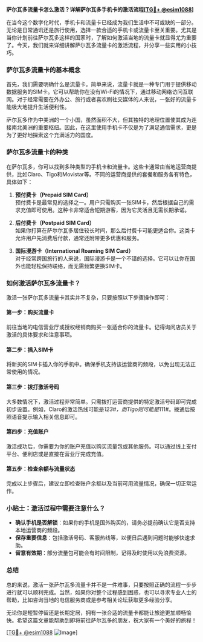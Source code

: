 **萨尔瓦多流量卡怎么激活？详解萨尔瓦多手机卡的激活流程[[TG💪+ @esim1088](https://t.me/s/esim1088)]**

在当今这个数字化时代，手机卡和流量卡已经成为我们生活中不可或缺的一部分。无论是日常通讯还是旅行使用，选择一款合适的手机卡或流量卡至关重要。尤其是当你计划前往萨尔瓦多这样的国家时，了解如何激活当地的流量卡就显得尤为重要了。今天，我们就来详细讲解萨尔瓦多流量卡的激活流程，并分享一些实用的小技巧。

### 萨尔瓦多流量卡的基本概念

首先，我们需要明确什么是流量卡。简单来说，流量卡就是一种专门用于提供移动数据服务的SIM卡。它可以帮助你在没有Wi-Fi的情况下，通过移动网络访问互联网。对于经常需要在外办公、旅行或者喜欢刷社交媒体的人来说，一张好的流量卡能极大地提升生活便利性。

萨尔瓦多作为中美洲的一个小国，虽然面积不大，但其独特的地理位置使其成为连接南北美洲的重要枢纽。因此，在这里使用手机卡不仅是为了满足通信需求，更是为了更好地探索这个充满活力的国度。

### 萨尔瓦多流量卡的种类

在萨尔瓦多，你可以找到多种类型的手机卡和流量卡。这些卡通常由当地运营商提供，比如Claro、Tigo和Movistar等。不同的运营商提供的套餐和服务各有特色，具体如下：

1. **预付费卡（Prepaid SIM Card）**  
   预付费卡是最常见的选择之一。用户只需购买一张SIM卡，然后根据自己的需求充值即可使用。这种卡非常适合短期游客，因为它灵活且无需长期承诺。

2. **后付费卡（Postpaid SIM Card）**  
   如果你打算在萨尔尔瓦多居住较长时间，那么后付费卡可能更适合你。这类卡允许用户先消费后付款，通常还附带更多优惠和服务。

3. **国际漫游卡（International Roaming SIM Card）**  
   对于经常跨国旅行的人来说，国际漫游卡是一个不错的选择。它可以让你在国外也能轻松保持联络，而无需频繁更换SIM卡。

### 如何激活萨尔瓦多流量卡？

激活一张萨尔瓦多流量卡其实并不复杂，只要按照以下步骤操作即可：

#### 第一步：购买流量卡
前往当地的电信营业厅或授权经销商购买一张适合你的流量卡。记得询问店员关于激活的具体要求和注意事项。

#### 第二步：插入SIM卡
将新买的SIM卡插入你的手机中。确保手机支持该运营商的频段，以免出现无法正常使用的情况。

#### 第三步：拨打激活号码
大多数情况下，激活过程非常简单。只需拨打运营商提供的特定激活号码即可完成初步设置。例如，Claro的激活热线可能是*123#，而Tigo则可能是*111#。拨通后按照语音提示输入相关信息即可。

#### 第四步：充值账户
激活成功后，你需要为你的账户充值以购买流量包或其他服务。可以通过线上支付平台、便利店或是直接在营业厅完成充值。

#### 第五步：检查余额与流量状态
完成以上步骤后，建议立即检查账户余额以及当前可用流量情况，确保一切正常运作。

### 小贴士：激活过程中需要注意什么？
- **确认手机是否解锁**：如果你的手机是国外购买的，请务必提前确认它是否支持本地运营商的频段。
- **保存重要信息**：包括激活号码、客服热线等，以便日后遇到问题时能够快速求助。
- **留意有效期**：部分流量包可能会有时间限制，记得及时使用以免浪费资源。

### 总结

总的来说，激活一张萨尔瓦多流量卡并不是一件难事，只要按照正确的流程一步步进行就可以顺利完成。当然，如果你对整个过程感到困惑，也可以寻求专业人士的帮助，比如咨询当地的电信服务商或是参考相关论坛获取更多经验分享。

无论你是短暂停留还是长期定居，拥有一张合适的流量卡都能让旅途更加顺畅愉快。希望这篇文章能帮助到即将前往萨尔瓦多的朋友，祝大家有一个美好的旅程！

[[TG💪+ @esim1088](https://t.me/s/esim1088) ![Image](https://i.postimg.cc/4NQfJmqS/Snipaste-2025-05-13-00-14-12.png)]